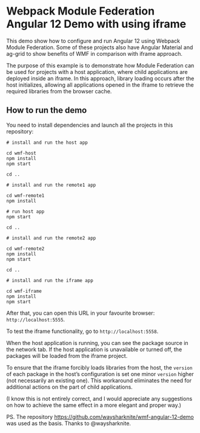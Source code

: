# Webpack Module Federation Angular 12 Demo with using iframe

This demo show how to configure and run Angular 12 using Webpack
Module Federation. Some of these projects also have Angular Material 
and ag-grid to show benefits of WMF in comparison with iframe approach. 

The purpose of this example is to demonstrate how Module Federation can be used for projects 
with a host application, where child applications are deployed inside an iframe.
In this approach, library loading occurs after the host initializes, 
allowing all applications opened in the iframe to retrieve the required libraries 
from the browser cache.

## How to run the demo

You need to install dependencies and launch all the projects in this repository:

```
# install and run the host app

cd wmf-host
npm install
npm start

cd ..

# install and run the remote1 app

cd wmf-remote1
npm install

# run host app
npm start

cd ..

# install and run the remote2 app

cd wmf-remote2
npm install
npm start

cd ..

# install and run the iframe app

cd wmf-iframe
npm install
npm start
```

After that, you can open this URL in your favourite browser: `http://localhost:5555`.

To test the iframe functionality, go to `http://localhost:5558`.

When the host application is running, you can see the package source in the network tab. 
If the host application is unavailable or turned off, the packages will be loaded from the iframe project.

To ensure that the iframe forcibly loads libraries from the host, the `version` of each package 
in the host’s configuration is set one minor `version` higher (not necessarily an existing one). 
This workaround eliminates the need for additional actions on the part of child applications.

(I know this is not entirely correct, and I would appreciate any suggestions on how to achieve the same effect in a more elegant and proper way.)

PS.
The repository https://github.com/waysharknite/wmf-angular-12-demo was used as the basis. Thanks to @waysharknite.
